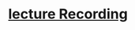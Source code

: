 # [lecture Recording](https://us02web.zoom.us/rec/play/u5cpdeCp_G03GIeVswSDCvV_W42_K6-shHIY__QOyEmwVyZVNFTzYeQQNLF0YGjj9wmUzGldQjcXMq14)